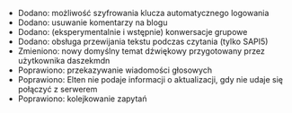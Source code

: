- Dodano: możliwość szyfrowania klucza automatycznego logowania
- Dodano: usuwanie komentarzy na blogu
- Dodano: (eksperymentalnie i wstępnie) konwersacje grupowe
- Dodano: obsługa przewijania tekstu podczas czytania (tylko SAPI5)
- Zmieniono: nowy domyślny temat dźwiękowy przygotowany przez użytkownika daszekmdn
- Poprawiono: przekazywanie wiadomości głosowych
- Poprawiono: Elten nie podaje informacji o aktualizacji, gdy nie udaje się połączyć z serwerem
- Poprawiono: kolejkowanie zapytań